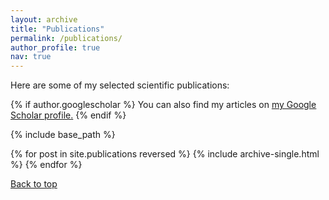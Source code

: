 ```yaml
---
layout: archive
title: "Publications"
permalink: /publications/
author_profile: true
nav: true
---
```


Here are some of my selected scientific publications:

{% if author.googlescholar %}
  You can also find my articles on <u><a href="{{author.googlescholar}}">my Google Scholar profile</a>.</u>
{% endif %}

{% include base_path %}

{% for post in site.publications reversed %}
  {% include archive-single.html %}
{% endfor %}

[Back to top](#)